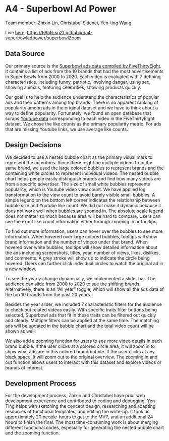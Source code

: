 # A4 - Superbowl Ad Power
Team member: Zhixin Lin, Christabel Sitienei, Yen-ting Wang

Live [here](https://6859-sp21.github.io/a4-superbowladpower/superbowlZoom): https://6859-sp21.github.io/a4-superbowladpower/superbowlZoom

## Data Source

Our primary source is the [Superbowl ads data compiled by FiveThirtyEight](https://github.com/fivethirtyeight/superbowl-ads). It contains a list of ads from the 10 brands that had the most advertisements in Super Bowls from 2000 to 2020. Each video is evaluated with 7 defining characteristics, including funny, patriotic, involving danger, using sex, showing animals, featuring celebrities, showing products quickly. 

Our goal is to help the audience understand the characteristics of popular ads and their patterns among top brands. There is no apparent ranking of popularity among ads in the original dataset and we have to think about a way to define popularity. Fortunately, we found an open database that scraps [Youtube data](https://github.com/rfordatascience/tidytuesday/tree/master/data/2021/2021-03-02) corresponding to each video in the FiveThirtyEight dataset. We chose the like counts as the primary popularity metric. For ads that are missing Youtube links, we use average like counts.

## Design Decisions

We decided to use a nested bubble chart as the primary visual mark to represent the ad entries. Since there might be multiple videos from the same brand, we used the large colored bubbles to represent brands and the containing white circles to represent individual videos. The nested bubble chart helps people easily distinguish brands and find how many videos are from a specific advertiser. The size of small white bubbles represents popularity, which is Youtube video view count. We have applied log transformation to the view count to avoid barely visible small bubbles. A simple legend on the bottom left corner indicates the relationship between bubble size and Youtube like count. We did not make it dynamic because it does not work well when bubbles are zoomed in. The absolute scale legend does not matter so much because area will be hard to compare. Users can see the exact like count information either through zooming in or tooltips. 

To find out more information, users can hover over the bubbles to see more information. When hovered over large colored bubbles, tooltips will show brand information and the number of videos under that brand. When hovered over white bubbles, tooltips will show detailed information about the ads including screenshots, titles, year, number of views, likes, dislikes, and comments. A grey stroke will show up to indicate the circle being hovered. Users can further click individual circles to watch the original ad in a new window.

To see the yearly change dynamically, we implemented a slider bar. The audience can slide from 2000 to 2020 to see the shifting brands. Alternatively, there is an “All year” toggle, which will show all the ads data of the top 10 brands from the past 20 years.

Besides the year slider,  we included 7 characteristic filters for the audience to check out related videos easily. With specific traits filter buttons being selected, Superbowl ads that fit in these traits can be filtered out quickly and clearly. Multiple filters can be applied at the same time. The matching ads will be updated in the bubble chart and the total video count will be shown as well.

We also add a zooming function for users to see more video details in each brand bubble. If the user clicks at a colored circle area, it will zoom in to show what ads are in this colored brand bubble. If the user clicks at any black space, it will zoom out to the original overview. The zooming in and out function allows users to interact with this dataset and explore videos or brands of interest.

## Development Process

For the development process, Zhixin and Christabel have prior web development experience and contributed to coding and debugging. Yen-Ting helps with sketching the concept design, researching and adapting resources of functional templates, and editing the write-up. It took us approximately 20 people-hours to get to the MVP, and an additional 24 hours to finish the final. The most time-consuming work is about merging different functional codes, especially for generating the nested bubble chart and the zooming function.

